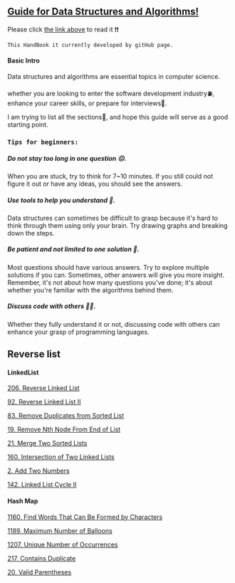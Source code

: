 ## [Guide for Data Structures and Algorithms!](https://carolzhangzz.github.io/DataStructure_Algorithm_HandBook_PreForLeetCode/)
Please click [the link above](https://carolzhangzz.github.io/DataStructure_Algorithm_HandBook_PreForLeetCode/) to read it ❗️❗️

`This HandBook it currently developed by gitHub page.`


#### Basic Intro

Data structures and algorithms are essential topics in computer science.

whether you are looking to enter the software development industry⛽️, enhance your career skills, or prepare for interviews🚀.

I am trying to list all the sections💪, and hope this guide will serve as a good starting point.

### `Tips for beginners:`



##### Do not stay too long in one question 😖. 

When you are stuck, try to think for 7~10 minutes. If you still could not figure it out or have any ideas, you should see the answers.

##### Use tools to help you understand 📱. 

Data structures can sometimes be difficult to grasp because it's hard to think through them using only your brain. Try drawing graphs and breaking down the steps.

##### Be patient and not limited to one solution 🤔. 

Most questions should have various answers. Try to explore multiple solutions if you can. Sometimes, other answers will give you more insight. Remember, it's not about how many questions you've done; it's about whether you're familiar with the algorithms behind them.

##### Discuss code with others 👭👬. 

Whether they fully understand it or not, discussing code with others can enhance your grasp of programming languages.



## Reverse list


#### LinkedList


[206. Reverse Linked List](./Linkedlist/206.md)

[92. Reverse Linked List II](./Linkedlist/92.md)

[83. Remove Duplicates from Sorted List](./Linkedlist/83.md)

[19. Remove Nth Node From End of List](./Linkedlist/19.md)

[21. Merge Two Sorted Lists](./Linkedlist/21.md)

[160. Intersection of Two Linked Lists](./Linkedlist/160.md)

[2. Add Two Numbers](./Linkedlist/2.md)

[142. Linked List Cycle II](./Linkedlist/142.md)

#### Hash Map


[1160. Find Words That Can Be Formed by Characters](./HashTable/1160.md)

[1189. Maximum Number of Balloons](./HashTable/1189.md)

[1207. Unique Number of Occurrences](./HashTable/1207.md)

[217. Contains Duplicate](./HashTable/217.md)

[20. Valid Parentheses](https://leetcode.com/problems/valid-parentheses/) 

